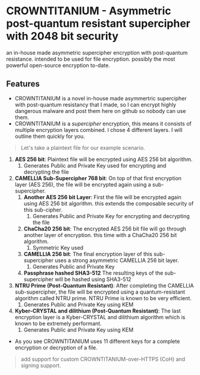 # CROWNTITANIUM - Asymmetric post-quantum resistant supercipher with 2048 bit security 

an in-house made asymmetric supercipher encryption with post-quantum resistance. intended to be used for file encryption. possibly the most powerful open-source encryption to-date. 

## Features

- CROWNTITANIUM is a novel in-house made asymmertric supercipher with post-quantum resistancy that I made, so I can encrypt highly dangerous malware and post them here on github so nobody can use them.
- CROWNTITANIUM is a *supercipher* encryption, this means it consists of multiple encryption layers combined. I chose 4 different layers. I will outline them quickly for you.

> Let's take a plaintext file for our example scenario.

1. **AES 256 bit**: Plaintext file will be encrypted using AES 256 bit algorithm.
    1. Generates Public and Private Key used for encrypting and decrypting the file
2. **CAMELLIA Sub-Supercipher 768 bit**: On top of that first encryption layer (AES 256), the file will be encrypted again using a sub-supercipher.
    1. **Another AES 256 bit Layer**: First the file will be encrypted again using AES 256 bit algorithm. this extends the composable security of this sub-cipher. 
        1. Generates Public and Private Key for encrypting and decrypting the file
    3. **ChaCha20 256 bit**: The encrypted AES 256 bit file will go through another layer of encryption. this time with a ChaCha20 256 bit algorithm.
        1. Symmetric Key used
    5. **CAMELLIA 256 bit**:  The final encryption layer of this sub-supercipher uses a strong asymmetric CAMELLIA 256 bit layer.
        1. Generates Public and Private Key 
    7. **Passphrase hashed SHA3-512** The resulting keys of the sub-supercipher will be hashed using SHA3-512
3. **NTRU Prime (Post-Quantum Resistant)**: After completing the CAMELLIA sub-supercipher, the file will be encrypted using a quantum-resistant algorithm called NTRU prime. NTRU Prime is known to be very efficient.
    1. Generates Public and Private Key using KEM
5. **Kyber-CRYSTAL and dilithium (Post-Quantum Resistant)**: The last encryption layer is a Kyber-CRYSTAL and dilithium algorithm which is known to be extremely performant.
    1. Generates Public and Private Key using KEM

- As you see CROWNTITANIUM uses 11 different keys for a complete encryption or decryption of a file. 

> add support for custom CROWNTITANIUM-over-HTTPS (CoH) and signing support.
